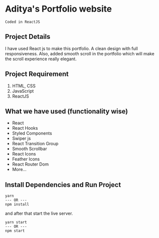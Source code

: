 # Aditya's Portfolio website
```
Coded in ReactJS
```
## Project Details

I have used React js to make this portfolio. A clean design with full responsiveness. Also, added smooth scroll in the portfolio which will make the scroll experience really elegant.

## Project Requirement

1. HTML, CSS
2. JavaScript
3. ReactJS

## What we have used (functionality wise)

- React
- React Hooks
- Styled Components
- Swiper js
- React Transition Group
- Smooth Scrollbar
- React Icons
- Feather Icons
- React Router Dom
- More...

## Install Dependencies and Run Project

```shell
yarn
--- OR ---
npm install 
```

and after that start the live server.

```shell
yarn start
--- OR ---
npm start
```



[preview]: https://aditya-chaphekar.netlify.app/
